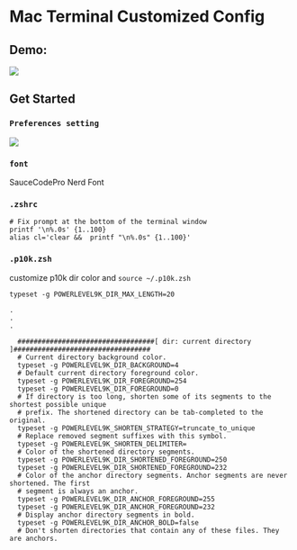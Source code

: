 # Mac Terminal Customized Config

## Demo:
![](https://i.imgur.com/xi4PH3i.png)

## Get Started

### `Preferences setting`
![](https://i.imgur.com/HRsjtth.png)

### `font`
SauceCodePro Nerd Font

### `.zshrc`

```bash=
# Fix prompt at the bottom of the terminal window
printf '\n%.0s' {1..100}
alias cl='clear &&  printf "\n%.0s" {1..100}'
```

### `.p10k.zsh`

customize p10k dir color and `source ~/.p10k.zsh`

```
typeset -g POWERLEVEL9K_DIR_MAX_LENGTH=20

.
.
.

  ##################################[ dir: current directory ]##################################
  # Current directory background color.
  typeset -g POWERLEVEL9K_DIR_BACKGROUND=4
  # Default current directory foreground color.
  typeset -g POWERLEVEL9K_DIR_FOREGROUND=254
  typeset -g POWERLEVEL9K_DIR_FOREGROUND=0
  # If directory is too long, shorten some of its segments to the shortest possible unique
  # prefix. The shortened directory can be tab-completed to the original.
  typeset -g POWERLEVEL9K_SHORTEN_STRATEGY=truncate_to_unique
  # Replace removed segment suffixes with this symbol.
  typeset -g POWERLEVEL9K_SHORTEN_DELIMITER=
  # Color of the shortened directory segments.
  typeset -g POWERLEVEL9K_DIR_SHORTENED_FOREGROUND=250
  typeset -g POWERLEVEL9K_DIR_SHORTENED_FOREGROUND=232
  # Color of the anchor directory segments. Anchor segments are never shortened. The first
  # segment is always an anchor.
  typeset -g POWERLEVEL9K_DIR_ANCHOR_FOREGROUND=255
  typeset -g POWERLEVEL9K_DIR_ANCHOR_FOREGROUND=232
  # Display anchor directory segments in bold.
  typeset -g POWERLEVEL9K_DIR_ANCHOR_BOLD=false
  # Don't shorten directories that contain any of these files. They are anchors.
```
